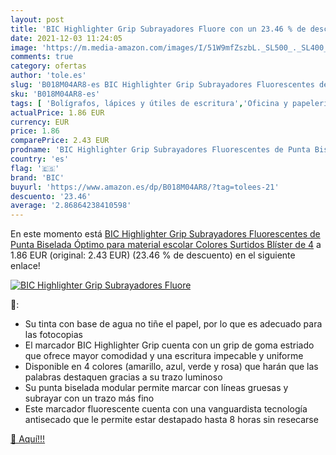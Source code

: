 ```yaml
---
layout: post
title: 'BIC Highlighter Grip Subrayadores Fluore con un 23.46 % de descuento'
date: 2021-12-03 11:24:05
image: 'https://m.media-amazon.com/images/I/51W9mfZszbL._SL500_._SL400_.jpg'
comments: true
category: ofertas
author: 'tole.es'
slug: 'B018M04AR8-es BIC Highlighter Grip Subrayadores Fluorescentes de Punta...'
sku: 'B018M04AR8-es'
tags: [ 'Bolígrafos, lápices y útiles de escritura','Oficina y papelería','Rotuladores y subrayadores','Subrayadores','bic','escolar','highlighter','material', ]
actualPrice: 1.86 EUR
currency: EUR
price: 1.86
comparePrice: 2.43 EUR
prodname: 'BIC Highlighter Grip Subrayadores Fluorescentes de Punta Biselada  Óptimo para material escolar Colores Surtidos  Blíster de 4'
country: 'es'
flag: '🇪🇸'
brand: 'BIC'
buyurl: 'https://www.amazon.es/dp/B018M04AR8/?tag=tolees-21'
descuento: '23.46'
average: '2.86864238410598'
---
```


En este momento está [BIC Highlighter Grip Subrayadores Fluorescentes de Punta Biselada  Óptimo para material escolar Colores Surtidos  Blíster de 4](https://www.amazon.es/dp/B018M04AR8/?tag=tolees-21) a 1.86 EUR (original: 2.43 EUR) (23.46 %  de descuento) en el siguiente enlace!

[![BIC Highlighter Grip Subrayadores Fluore](https://m.media-amazon.com/images/I/51W9mfZszbL._SL500_._SL400_.jpg)](https://www.amazon.es/dp/B018M04AR8/?tag=tolees-21)

🔎:

- Su tinta con base de agua no tiñe el papel, por lo que es adecuado para las fotocopias
- El marcador BIC Highlighter Grip cuenta con un grip de goma estriado que ofrece mayor comodidad y una escritura impecable y uniforme
- Disponible en 4 colores (amarillo, azul, verde y rosa) que harán que las palabras destaquen gracias a su trazo luminoso
- Su punta biselada modular permite marcar con líneas gruesas y subrayar con un trazo más fino
- Este marcador fluorescente cuenta con una vanguardista tecnología antisecado que le permite estar destapado hasta 8 horas sin resecarse

[🛒 Aquí!!!](https://www.amazon.es/dp/B018M04AR8/?tag=tolees-21)
